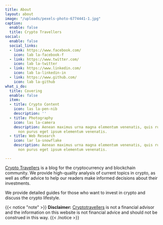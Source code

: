```yaml
---
title: About
layout: about
image: "/uploads/pexels-photo-6774441-1.jpg"
caption:
  enable: false
  title: Crypto Travellers
social:
  enable: false
  social_links:
  - link: https://www.facebook.com/
    icon: lab la-facebook-f
  - link: https://www.twitter.com/
    icon: lab la-twitter
  - link: https://www.linkedin.com/
    icon: lab la-linkedin-in
  - link: https://www.github.com/
    icon: lab la-github
what_i_do:
  title: Covering
  enable: false
  item:
  - title: Crypto Content
    icon: las la-pen-nib
    description: ''
  - title: Photography
    icon: las la-camera
    description: Aenean maximus urna magna elementum venenatis, quis rutrum mi semper
      non purus eget ipsum elementum venenatis.
  - title: Web Research
    icon: lar la-snowflake
    description: Aenean maximus urna magna elementum venenatis, quis rutrum mi semper
      non purus eget ipsum elementum venenatis.

---
```

[Crypto Travellers](https://cryptotravellers.com) is a blog for the cryptocurrency and blockchain community. We provide high-quality analysis of current topics in crypto, as well as offer advice to help our readers make informed decisions about their investments.

We provide detailed guides for those who want to invest in crypto and discuss the crypto lifestyle.

{{< notice "note" >}} **Disclaimer:** [Cryptotravellers](https://cryptotravellers.com) is not a financial advisor and the information on this website is not financial advice and should not be construed in this way. {{< /notice >}}